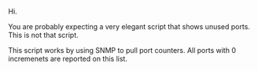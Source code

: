 Hi.

You are probably expecting a very elegant script that shows unused ports.  This is not that script. 

This script works by using SNMP to pull port counters.  All ports with 0 incremenets are reported on this list.
